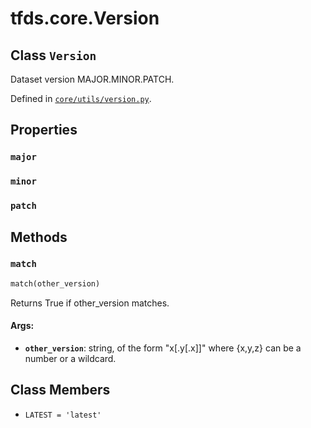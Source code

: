 <div itemscope itemtype="http://developers.google.com/ReferenceObject">
<meta itemprop="name" content="tfds.core.Version" />
<meta itemprop="path" content="Stable" />
<meta itemprop="property" content="major"/>
<meta itemprop="property" content="minor"/>
<meta itemprop="property" content="patch"/>
<meta itemprop="property" content="match"/>
<meta itemprop="property" content="LATEST"/>
</div>

# tfds.core.Version

## Class `Version`

Dataset version MAJOR.MINOR.PATCH.

Defined in [`core/utils/version.py`](https://github.com/tensorflow/datasets/tree/master/tensorflow_datasets/core/utils/version.py).

<!-- Placeholder for "Used in" -->


## Properties

<h3 id="major"><code>major</code></h3>

<h3 id="minor"><code>minor</code></h3>

<h3 id="patch"><code>patch</code></h3>

## Methods

<h3 id="match"><code>match</code></h3>

```python
match(other_version)
```

Returns True if other_version matches.

#### Args:

*   <b>`other_version`</b>: string, of the form "x[.y[.x]]" where {x,y,z} can be
    a number or a wildcard.

## Class Members

*   `LATEST = 'latest'` <a id="LATEST"></a>
